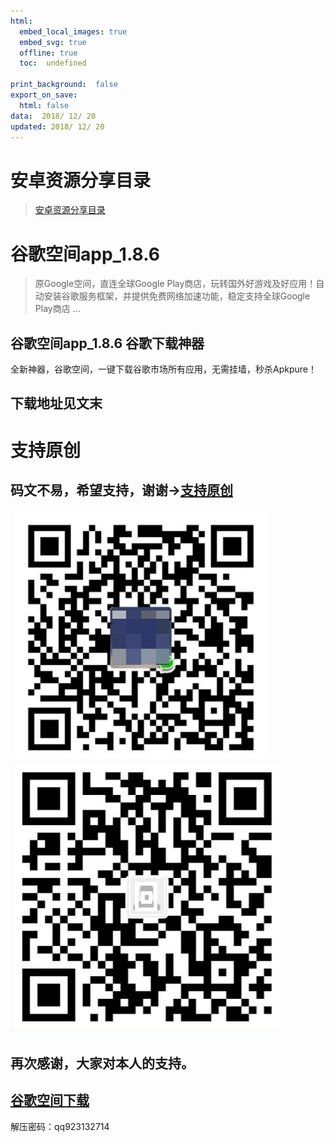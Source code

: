 ```yaml
---
html:
  embed_local_images: true
  embed_svg: true
  offline: true
  toc:  undefined

print_background:  false
export_on_save:
  html: false
data:  2018/ 12/ 20
updated: 2018/ 12/ 20
---
```


# 安卓资源分享目录

> [安卓资源分享目录](https://blog.csdn.net/qq923132714/article/details/83059823 "安卓资源分享目录")


# 谷歌空间app_1.8.6

> 原Google空间，直连全球Google Play商店，玩转国外好游戏及好应用！自动安装谷歌服务框架，并提供免费网络加速功能，稳定支持全球Google Play商店 ...


## 谷歌空间app_1.8.6 谷歌下载神器


全新神器，谷歌空间，一键下载谷歌市场所有应用，无需挂墙，秒杀Apkpure！






## 下载地址见文末

# 支持原创
## 码文不易，希望支持，谢谢->**[支持原创](http://blog.csdn.net/qq923132714/article/details/79399145)**
![微信支付](https://raw.githubusercontent.com/923132714/my_picture/master/blog/support/weixin.png)![微信支付](https://raw.githubusercontent.com/923132714/my_picture/master/blog/support/支付宝.png)
## 再次感谢，大家对本人的支持。



## [谷歌空间下载](http://u16848854.ctfile.net/fs/16848854-326450628 "谷歌空间下载")

解压密码：qq923132714
